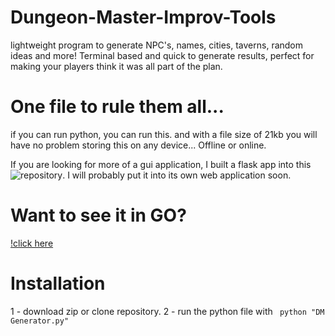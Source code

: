 # Dungeon-Master-Improv-Tools
lightweight program to generate NPC's, names, cities, taverns, random ideas and more! Terminal based and quick to generate results, perfect for making your players think it was all part of the plan.

# One file to rule them all...
  if you can run python, you can run this. and with a file size of 21kb you will have no problem storing this on any device... Offline or online. 
  
  If you are looking for more of a gui application, I built a flask app into this ![repository](https://github.com/yothebob/Personal-website). I will probably put it into its own web application soon. 
 
 # Want to see it in GO? 
 [!click here](https://github.com/yothebob/DND-master-improv-go)
 
# Installation
  1 - download zip or clone repository. 
  2 - run the python file with ``` python "DM Generator.py"```
